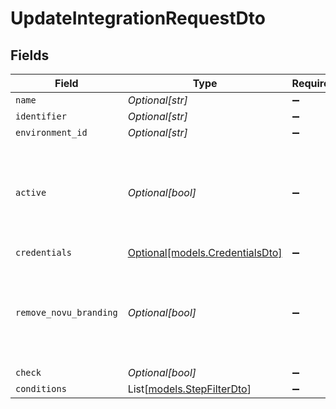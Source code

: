 # UpdateIntegrationRequestDto


## Fields

| Field                                                                         | Type                                                                          | Required                                                                      | Description                                                                   |
| ----------------------------------------------------------------------------- | ----------------------------------------------------------------------------- | ----------------------------------------------------------------------------- | ----------------------------------------------------------------------------- |
| `name`                                                                        | *Optional[str]*                                                               | :heavy_minus_sign:                                                            | N/A                                                                           |
| `identifier`                                                                  | *Optional[str]*                                                               | :heavy_minus_sign:                                                            | N/A                                                                           |
| `environment_id`                                                              | *Optional[str]*                                                               | :heavy_minus_sign:                                                            | N/A                                                                           |
| `active`                                                                      | *Optional[bool]*                                                              | :heavy_minus_sign:                                                            | If the integration is active the validation on the credentials field will run |
| `credentials`                                                                 | [Optional[models.CredentialsDto]](../models/credentialsdto.md)                | :heavy_minus_sign:                                                            | N/A                                                                           |
| `remove_novu_branding`                                                        | *Optional[bool]*                                                              | :heavy_minus_sign:                                                            | If true, the Novu branding will be removed from the Inbox component           |
| `check`                                                                       | *Optional[bool]*                                                              | :heavy_minus_sign:                                                            | N/A                                                                           |
| `conditions`                                                                  | List[[models.StepFilterDto](../models/stepfilterdto.md)]                      | :heavy_minus_sign:                                                            | N/A                                                                           |